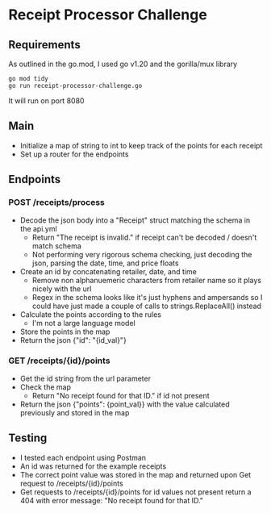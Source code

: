 # Receipt Processor Challenge

## Requirements
As outlined in the go.mod, I used go v1.20 and the gorilla/mux library

`go mod tidy`  
`go run receipt-processor-challenge.go`  
  
It will run on port 8080

## Main
  
- Initialize a map of string to int to keep track of the points for each receipt
- Set up a router for the endpoints

## Endpoints
### POST /receipts/process  

- Decode the json body into a "Receipt" struct matching the schema in the api.yml  
  - Return "The receipt is invalid." if receipt can't be decoded / doesn't match schema
  - Not performing very rigorous schema checking, just decoding the json, parsing the date, time, and price floats
- Create an id by concatenating retailer, date, and time  
  - Remove non alphanuemeric characters from retailer name so it plays nicely with the url
  - Regex in the schema looks like it's just hyphens and ampersands so I could have just made a couple of calls to strings.ReplaceAll() instead
- Calculate the points according to the rules  
  - I'm not a large language model  
- Store the points in the map  
- Return the json {"id": "{id_val}"}  

### GET /receipts/{id}/points  

- Get the id string from the url parameter  
- Check the map  
  - Return "No receipt found for that ID." if id not present  
- Return the json {"points": {point_val}} with the value calculated previously and stored in the map

## Testing
  
- I tested each endpoint using Postman
- An id was returned for the example receipts
- The correct point value was stored in the map and returned upon Get request to /receipts/{id}/points
- Get requests to /receipts/{id}/points for id values not present return a 404 with error message: "No receipt found for that ID."
